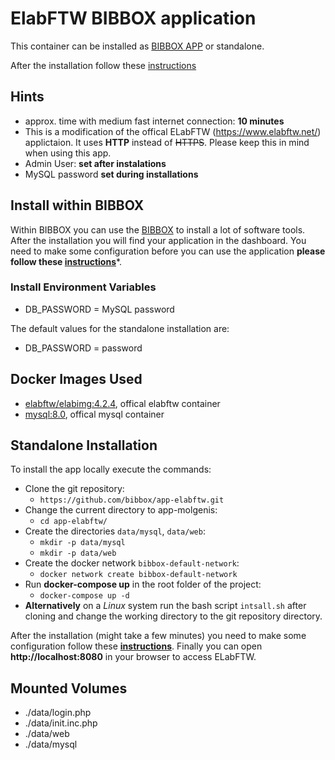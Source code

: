 # ElabFTW BIBBOX application

This container can be installed as [BIBBOX APP](https://bibbox.readthedocs.io/en/latest/ "BIBBOX") or standalone.
 
After the installation follow these [instructions](INSTALL-APP.md)

## Hints
* approx. time with medium fast internet connection: **10 minutes**
* This is a modification of the offical ELabFTW (https://www.elabftw.net/) applictaion. It uses **HTTP** instead of ~~HTTPS~~. Please keep this in mind when using this app.
* Admin User: **set after instalations**
* MySQL password **set during installations**


## Install within BIBBOX

Within BIBBOX you can use the [BIBBOX](https://bibbox.readthedocs.io/en/latest/ "BIBBOX") to install a lot of software tools. After the installation you will find your application in the dashboard. You need to make some configuration before you can use the application **please follow these [instructions](INSTALL-APP.md)***.

### Install Environment Variables

 * DB_PASSWORD = MySQL password
 
The default values for the standalone installation are:

 * DB_PASSWORD = password

## Docker Images Used
 * [elabftw/elabimg:4.2.4](https://hub.docker.com/r/elabftw/elabimg), offical elabftw container 
 * [mysql:8.0](https://hub.docker.com/_/mysql), offical mysql container
 
## Standalone Installation

To install the app locally execute the commands:
* Clone the git repository: 
  * `https://github.com/bibbox/app-elabftw.git`
* Change the current directory to app-molgenis: 
  * `cd app-elabftw/` 
* Create the directories `data/mysql`, `data/web`:
  * `mkdir -p data/mysql` 
  * `mkdir -p data/web`
* Create the docker network `bibbox-default-network`: 
  * `docker network create bibbox-default-network`
* Run **docker-compose up** in the root folder of the project: 
  * `docker-compose up -d`
* **Alternatively** on a *Linux* system run the bash script `intsall.sh` after cloning and change the working directory to the git repository directory.
 

After the installation (might take a few minutes) you need to make some configuration follow these **[instructions](INSTALL-APP.md)**. Finally you can open **http://localhost:8080** in your browser to access ELabFTW.

## Mounted Volumes
* ./data/login.php
* ./data/init.inc.php
* ./data/web
* ./data/mysql

